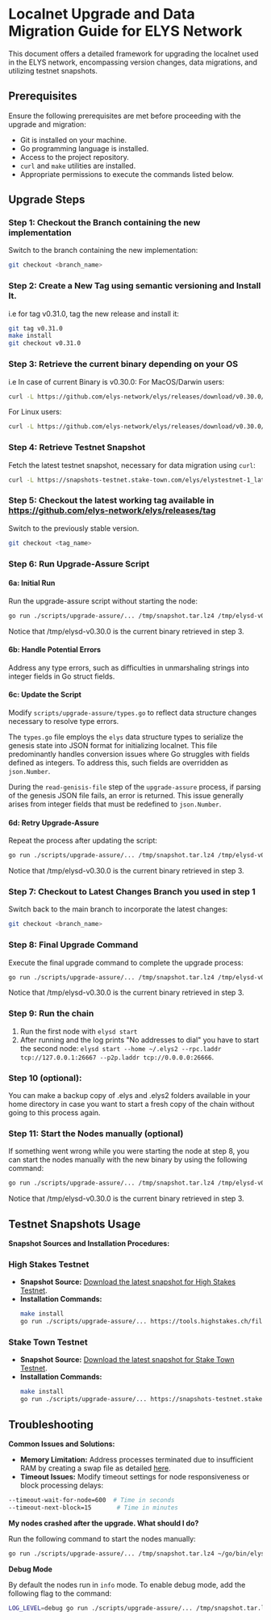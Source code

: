 # Localnet Upgrade and Data Migration Guide for ELYS Network

This document offers a detailed framework for upgrading the localnet used in the ELYS network, encompassing version changes, data migrations, and utilizing testnet snapshots.

## Prerequisites

Ensure the following prerequisites are met before proceeding with the upgrade and migration:

- Git is installed on your machine.
- Go programming language is installed.
- Access to the project repository.
- `curl` and `make` utilities are installed.
- Appropriate permissions to execute the commands listed below.

## Upgrade Steps

### Step 1: Checkout the Branch containing the new implementation

Switch to the branch containing the new implementation:

```bash
git checkout <branch_name>
```

### Step 2: Create a New Tag using semantic versioning and Install It.

i.e for tag v0.31.0, tag the new release and install it:

```bash
git tag v0.31.0
make install
git checkout v0.31.0
```

### Step 3: Retrieve the current binary depending on your OS

i.e In case of current Binary is v0.30.0:
For MacOS/Darwin users:

```bash
curl -L https://github.com/elys-network/elys/releases/download/v0.30.0/elysd-v0.30.0-darwin-arm64 -o /tmp/elysd-v0.30.0
```

For Linux users:

```bash
curl -L https://github.com/elys-network/elys/releases/download/v0.30.0/elysd-v0.30.0-linux-amd64 -o /tmp/elysd-v0.30.0
```

### Step 4: Retrieve Testnet Snapshot

Fetch the latest testnet snapshot, necessary for data migration using `curl`:

```bash
curl -L https://snapshots-testnet.stake-town.com/elys/elystestnet-1_latest.tar.lz4 -o /tmp/snapshot.tar.lz4
```

### Step 5: Checkout the latest working tag available in https://github.com/elys-network/elys/releases/tag

Switch to the previously stable version.

```bash
git checkout <tag_name>
```

### Step 6: Run Upgrade-Assure Script

#### 6a: Initial Run

Run the upgrade-assure script without starting the node:

```bash
go run ./scripts/upgrade-assure/... /tmp/snapshot.tar.lz4 /tmp/elysd-v0.30.0 ~/go/bin/elysd --skip-node-start
```

Notice that /tmp/elysd-v0.30.0 is the current binary retrieved in step 3.

#### 6b: Handle Potential Errors

Address any type errors, such as difficulties in unmarshaling strings into integer fields in Go struct fields.

#### 6c: Update the Script

Modify `scripts/upgrade-assure/types.go` to reflect data structure changes necessary to resolve type errors.

The `types.go` file employs the `elys` data structure types to serialize the genesis state into JSON format for initializing localnet. This file predominantly handles conversion issues where Go struggles with fields defined as integers. To address this, such fields are overridden as `json.Number`.

During the `read-genisis-file` step of the `upgrade-assure` process, if parsing of the genesis JSON file fails, an error is returned. This issue generally arises from integer fields that must be redefined to `json.Number`.

#### 6d: Retry Upgrade-Assure

Repeat the process after updating the script:

```bash
go run ./scripts/upgrade-assure/... /tmp/snapshot.tar.lz4 /tmp/elysd-v0.30.0 ~/go/bin/elysd --skip-node-start
```

Notice that /tmp/elysd-v0.30.0 is the current binary retrieved in step 3.

### Step 7: Checkout to Latest Changes Branch you used in step 1

Switch back to the main branch to incorporate the latest changes:

```bash
git checkout <branch_name>
```

### Step 8: Final Upgrade Command

Execute the final upgrade command to complete the upgrade process:

```bash
go run ./scripts/upgrade-assure/... /tmp/snapshot.tar.lz4 /tmp/elysd-v0.30.0 ~/go/bin/elysd --skip-snapshot --skip-chain-init
```

Notice that /tmp/elysd-v0.30.0 is the current binary retrieved in step 3.

### Step 9: Run the chain

1. Run the first node with `elysd start`
2. After running and the log prints "No addresses to dial" you have to start the second node:
   `elysd start --home ~/.elys2 --rpc.laddr tcp://127.0.0.1:26667 --p2p.laddr tcp://0.0.0.0:26666`.

### Step 10 (optional):

You can make a backup copy of .elys and .elys2 folders available in your home directory in case you want
to start a fresh copy of the chain without going to this process again.

### Step 11: Start the Nodes manually (optional)

If something went wrong while you were starting the node at step 8, you can start the nodes manually with the new binary by using the following command:

```bash
go run ./scripts/upgrade-assure/... /tmp/snapshot.tar.lz4 /tmp/elysd-v0.30.0 ~/go/bin/elysd --only-start-with-new-binary
```

Notice that /tmp/elysd-v0.30.0 is the current binary retrieved in step 3.

## Testnet Snapshots Usage

**Snapshot Sources and Installation Procedures:**

### High Stakes Testnet

- **Snapshot Source:** [Download the latest snapshot for High Stakes Testnet](https://tools.highstakes.ch/files/elys.tar.gz).
- **Installation Commands:**
  ```bash
  make install
  go run ./scripts/upgrade-assure/... https://tools.highstakes.ch/files/elys.tar.gz ~/go/bin/elysd ~/go/bin/elysd --skip-proposal
  ```

### Stake Town Testnet

- **Snapshot Source:** [Download the latest snapshot for Stake Town Testnet](https://snapshots-testnet.stake-town.com/elys/elystestnet-1_latest.tar.lz4).
- **Installation Commands:**
  ```bash
  make install
  go run ./scripts/upgrade-assure/... https://snapshots-testnet.stake-town.com/elys/elystestnet-1_latest.tar.lz4 ~/go/bin/elysd ~/go/bin/elysd --skip-proposal
  ```

## Troubleshooting

**Common Issues and Solutions:**

- **Memory Limitation:** Address processes terminated due to insufficient RAM by creating a swap file as detailed [here](https://wiki.manjaro.org/index.php?title=Swap#Using_a_Swapfile).
- **Timeout Issues:** Modify timeout settings for node responsiveness or block processing delays:

```bash
--timeout-wait-for-node=600  # Time in seconds
--timeout-next-block=15       # Time in minutes
```

**My nodes crashed after the upgrade. What should I do?**

Run the following command to start the nodes manually:

```bash
go run ./scripts/upgrade-assure/... /tmp/snapshot.tar.lz4 ~/go/bin/elysd ~/go/bin/elysd --only-start-with-new-binary
```

**Debug Mode**

By default the nodes run in `info` mode. To enable debug mode, add the following flag to the command:

```bash
LOG_LEVEL=debug go run ./scripts/upgrade-assure/... /tmp/snapshot.tar.lz4 ~/go/bin/elysd ~/go/bin/elysd --only-start-with-new-binary
```
